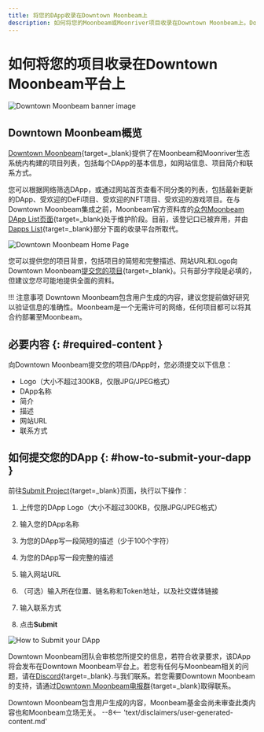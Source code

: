 ```yaml
---
title: 将您的DApp收录在Downtown Moonbeam上
description: 如何将您的Moonbeam或Moonriver项目收录在Downtown Moonbeam上。Downtown Moonbeam是一个展示部署在Moonbeam和Moonriver上的智能合约和dapp的收录平台。
---
```


# 如何将您的项目收录在Downtown Moonbeam平台上

![Downtown Moonbeam banner image](/images/learn/dapps-list/dtmb/dtmb-banner.png)

## Downtown Moonbeam概览

[Downtown Moonbeam](https://www.dtmb.xyz/){target=_blank}提供了在Moonbeam和Moonriver生态系统内构建的项目列表，包括每个DApp的基本信息，如网站信息、项目简介和联系方式。

您可以根据网络筛选DApp，或通过网站首页查看不同分类的列表，包括最新更新的DApp、受欢迎的DeFi项目、受欢迎的NFT项目、受欢迎的游戏项目。在与Downtown Moonbeam集成之前，Moonbeam官方资料库的[众包Moonbeam DApp List页面](https://github.com/moonbeam-foundation/moonbeam-project-directory){target=_blank}处于维护阶段。目前，该登记口已被弃用，并由[Dapps List](/learn/dapps-list/){target=_blank}部分下面的收录平台所取代。

![Downtown Moonbeam Home Page](/images/learn/dapps-list/dtmb/dtmb-1.png)

您可以提供您的项目背景，包括项目的简短和完整描述、网站URL和Logo向Downtown Moonbeam[提交您的项目](https://www.dtmb.xyz/submit){target=_blank}。只有部分字段是必填的，但建议您尽可能地提供全面的资料。

!!! 注意事项
    Downtown Moonbeam包含用户生成的内容，建议您提前做好研究以验证信息的准确性。Moonbeam是一个无需许可的网络，任何项目都可以将其合约部署至Moonbeam。

## 必要内容 {: #required-content }

向Downtown Moonbeam提交您的项目/DApp时，您必须提交以下信息：

 - Logo（大小不超过300KB，仅限JPG/JPEG格式）
 - DApp名称
 - 简介
 - 描述
 - 网站URL
 - 联系方式

## 如何提交您的DApp {: #how-to-submit-your-dapp }

前往[Submit Project](https://www.dtmb.xyz/submit){target=_blank}页面，执行以下操作：

 1. 上传您的DApp Logo（大小不超过300KB，仅限JPG/JPEG格式）

 2. 输入您的DApp名称

 3. 为您的DApp写一段简短的描述（少于100个字符）

 4. 为您的DApp写一段完整的描述

 5. 输入网站URL

 6. （可选）输入所在位置、链名称和Token地址，以及社交媒体链接

 7. 输入联系方式

  8. 点击**Submit**

![How to Submit your DApp](/images/learn/dapps-list/dtmb/dtmb-2.png)

Downtown Moonbeam团队会审核您所提交的信息，若符合收录要求，该DApp将会发布在Downtown Moonbeam平台上。若您有任何与Moonbeam相关的问题，请在[Discord](https://discord.gg/moonbeam){target=_blank}.与我们联系。若您需要Downtown Moonbeam的支持，请通过[Downtown Moonbeam电报群](https://t.me/dtmb_xyz){target=_blank}取得联系。

<div class="page-disclaimer">
  Downtown Moonbeam包含用户生成的内容，Moonbeam基金会尚未审查此类内容也和Moonbeam立场无关。
  --8<-- 'text/disclaimers/user-generated-content.md'
</div>